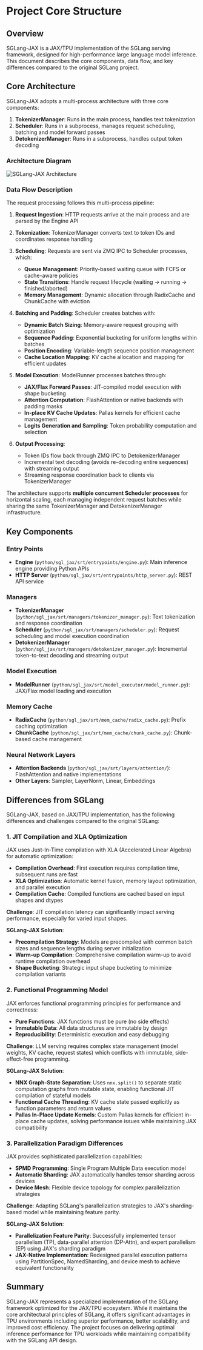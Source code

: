 # Project Core Structure

## Overview

SGLang-JAX is a JAX/TPU implementation of the SGLang serving framework, designed for high-performance large language model inference. This document describes the core components, data flow, and key differences compared to the original SGLang project.


## Core Architecture

SGLang-JAX adopts a multi-process architecture with three core components:

1. **TokenizerManager**: Runs in the main process, handles text tokenization
2. **Scheduler**: Runs in a subprocess, manages request scheduling, batching and model forward passes
3. **DetokenizerManager**: Runs in a subprocess, handles output token decoding

### Architecture Diagram

![SGLang-JAX Architecture](../_static/image/architecture.svg)

### Data Flow Description

The request processing follows this multi-process pipeline:

1. **Request Ingestion**: HTTP requests arrive at the main process and are parsed by the Engine API

2. **Tokenization**: TokenizerManager converts text to token IDs and coordinates response handling

3. **Scheduling**: Requests are sent via ZMQ IPC to Scheduler processes, which:
   - **Queue Management**: Priority-based waiting queue with FCFS or cache-aware policies
   - **State Transitions**: Handle request lifecycle (waiting → running → finished/aborted)
   - **Memory Management**: Dynamic allocation through RadixCache and ChunkCache with eviction

4. **Batching and Padding**: Scheduler creates batches with:
   - **Dynamic Batch Sizing**: Memory-aware request grouping with optimization
   - **Sequence Padding**: Exponential bucketing for uniform lengths within batches
   - **Position Encoding**: Variable-length sequence position management
   - **Cache Location Mapping**: KV cache allocation and mapping for efficient updates

5. **Model Execution**: ModelRunner processes batches through:
   - **JAX/Flax Forward Passes**: JIT-compiled model execution with shape bucketing
   - **Attention Computation**: FlashAttention or native backends with padding masks
   - **In-place KV Cache Updates**: Pallas kernels for efficient cache management
   - **Logits Generation and Sampling**: Token probability computation and selection

6. **Output Processing**:
   - Token IDs flow back through ZMQ IPC to DetokenizerManager
   - Incremental text decoding (avoids re-decoding entire sequences) with streaming output
   - Streaming response coordination back to clients via TokenizerManager

The architecture supports **multiple concurrent Scheduler processes** for horizontal scaling, each managing independent request batches while sharing the same TokenizerManager and DetokenizerManager infrastructure.


## Key Components

### Entry Points
- **Engine** (`python/sgl_jax/srt/entrypoints/engine.py`): Main inference engine providing Python APIs
- **HTTP Server** (`python/sgl_jax/srt/entrypoints/http_server.py`): REST API service

### Managers
- **TokenizerManager** (`python/sgl_jax/srt/managers/tokenizer_manager.py`): Text tokenization and response coordination
- **Scheduler** (`python/sgl_jax/srt/managers/scheduler.py`): Request scheduling and model execution coordination
- **DetokenizerManager** (`python/sgl_jax/srt/managers/detokenizer_manager.py`): Incremental token-to-text decoding and streaming output

### Model Execution
- **ModelRunner** (`python/sgl_jax/srt/model_executor/model_runner.py`): JAX/Flax model loading and execution

### Memory Cache
- **RadixCache** (`python/sgl_jax/srt/mem_cache/radix_cache.py`): Prefix caching optimization
- **ChunkCache** (`python/sgl_jax/srt/mem_cache/chunk_cache.py`): Chunk-based cache management

### Neural Network Layers
- **Attention Backends** (`python/sgl_jax/srt/layers/attention/`): FlashAttention and native implementations
- **Other Layers**: Sampler, LayerNorm, Linear, Embeddings


## Differences from SGLang

SGLang-JAX, based on JAX/TPU implementation, has the following differences and challenges compared to the original SGLang:

### 1. **JIT Compilation and XLA Optimization**

JAX uses Just-In-Time compilation with XLA (Accelerated Linear Algebra) for automatic optimization:
- **Compilation Overhead**: First execution requires compilation time, subsequent runs are fast
- **XLA Optimization**: Automatic kernel fusion, memory layout optimization, and parallel execution
- **Compilation Cache**: Compiled functions are cached based on input shapes and dtypes

**Challenge**: JIT compilation latency can significantly impact serving performance, especially for varied input shapes.

**SGLang-JAX Solution**:
- **Precompilation Strategy**: Models are precompiled with common batch sizes and sequence lengths during server initialization
- **Warm-up Compilation**: Comprehensive compilation warm-up to avoid runtime compilation overhead
- **Shape Bucketing**: Strategic input shape bucketing to minimize compilation variants

### 2. **Functional Programming Model**

JAX enforces functional programming principles for performance and correctness:
- **Pure Functions**: JAX functions must be pure (no side effects)
- **Immutable Data**: All data structures are immutable by design
- **Reproducibility**: Deterministic execution and easy debugging

**Challenge**: LLM serving requires complex state management (model weights, KV cache, request states) which conflicts with immutable, side-effect-free programming.

**SGLang-JAX Solution**:
- **NNX Graph-State Separation**: Uses `nnx.split()` to separate static computation graphs from mutable state, enabling functional JIT compilation of stateful models
- **Functional Cache Threading**: KV cache state passed explicitly as function parameters and return values
- **Pallas In-Place Update Kernels**: Custom Pallas kernels for efficient in-place cache updates, solving performance issues while maintaining JAX compatibility

### 3. **Parallelization Paradigm Differences**

JAX provides sophisticated parallelization capabilities:
- **SPMD Programming**: Single Program Multiple Data execution model
- **Automatic Sharding**: JAX automatically handles tensor sharding across devices
- **Device Mesh**: Flexible device topology for complex parallelization strategies

**Challenge**: Adapting SGLang's parallelization strategies to JAX's sharding-based model while maintaining feature parity.

**SGLang-JAX Solution**:
- **Parallelization Feature Parity**: Successfully implemented tensor parallelism (TP), data-parallel attention (DP-Attn), and expert parallelism (EP) using JAX's sharding paradigm
- **JAX-Native Implementation**: Redesigned parallel execution patterns using PartitionSpec, NamedSharding, and device mesh to achieve equivalent functionality


## Summary

SGLang-JAX represents a specialized implementation of the SGLang framework optimized for the JAX/TPU ecosystem. While it maintains the core architectural principles of SGLang, it offers significant advantages in TPU environments including superior performance, better scalability, and improved cost efficiency. The project focuses on delivering optimal inference performance for TPU workloads while maintaining compatibility with the SGLang API design.
